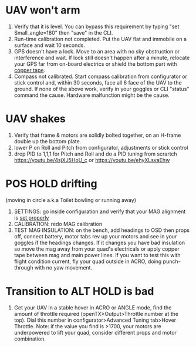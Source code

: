 # UAV won't arm
1. Verify that it is level. You can bypass this requirement by typing "set Small_angle=180" then "save" in the CLI.
2. Run-time calibration not completed. Put the UAV flat and immobile on a surface and wait 10 seconds.
3. GPS doesn't have a lock. Move to an area with no sky obstruction or interference and wait. If lock still doesn't happen after a minute, relocate your GPS far from on-board electrics or shield the bottom part with [copper tape](https://www.ebay.com/itm/Copper-Foil-Tape-2-X-10ft-EMI-Conductive-Adhesive-Ship-from-USA/152118807659?hash=item236afccc6b:g:q2IAAOSwpdpVaIrt:rk:3:pf:0).
4. Compass not calibrated. Start compass calibration from configurator or stick control and, within 30 seconds, face all 6 face of the UAV to the ground.
If none of the above work, verify in your goggles or CLI "status" command the cause. Hardware malfunction might be the cause.

# UAV shakes
1. Verify that frame & motors are solidly bolted together, on an H-frame double up the bottom plate.
2. lower P on Roll and Pitch from configurator, adjustments or stick control
3. drop PID to 1,1,1 for Pitch and Roll and do a PID tuning from scrartch https://youtu.be/4sjXJ5HoU_c or https://youtu.be/ehyXLsvaEhw

# POS HOLD drifting
(moving in circle a.k.a Toilet bowling or running away)
1. SETTINGS: go inside configuration and verify that your MAG alignment is [set properly](https://github.com/iNavFlight/inav/wiki/GPS--and-Compass-setup)
2. CALIBRATION: redo MAG calibration
3. TEST MAG INSULATION: on the bench, add headings to OSD then props off, connect battery, motor tabs rev up your motors and see in your goggles if the headings changes. If it changes you have bad insulation so move the mag away from your quad's electricals or apply copper tape between mag and main power lines. If you want to test this with flight condition current, fly your quad outside in ACRO, doing punch-through with no yaw movement.

# Transition to ALT HOLD is bad
1. Get your UAV in a stable hover in ACRO or ANGLE mode, find the amount of throttle required (openTX>Output>Throttle number at the top). Dial this number in configurator>Advanced Tuning tab>Hover Throttle. Note: if the value you find is >1700, your motors are underpowered to lift your quad, consider different props and motor combination.